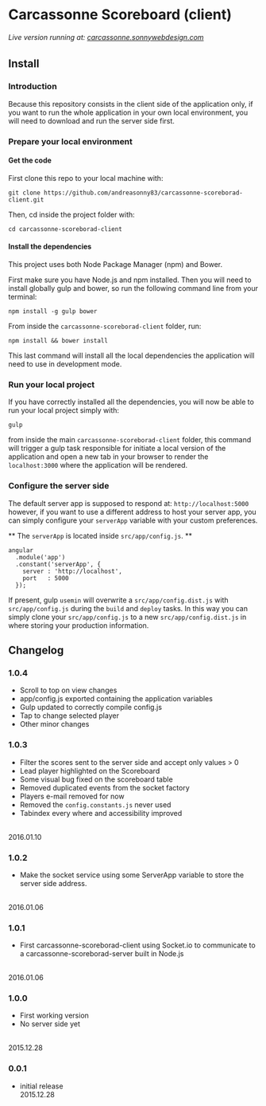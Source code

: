 # Carcassonne Scoreboard (client)

###### Live version running at: [carcassonne.sonnywebdesign.com](http://carcassonne.sonnywebdesign.com)

## Install

### Introduction

Because this repository consists in the client side of the application only, if you want to run the whole application in your own local environment, you will need to download and run the server side first.

### Prepare your local environment
#### Get the code

First clone this repo to your local machine with:

    git clone https://github.com/andreasonny83/carcassonne-scoreborad-client.git

Then, cd inside the project folder with:

    cd carcassonne-scoreborad-client

#### Install the dependencies
This project uses both Node Package Manager (npm) and Bower.

First make sure you have Node.js and npm installed. Then you will need to install globally gulp and bower, so run the following command line from your terminal:

    npm install -g gulp bower

From inside the `carcassonne-scoreborad-client` folder, run:

    npm install && bower install

This last command will install all the local dependencies the application will need to use in development mode.


### Run your local project

If you have correctly installed all the dependencies, you will now be able to run your local project simply with:

    gulp

from inside the main `carcassonne-scoreborad-client` folder,
this command will trigger a gulp task responsible for initiate a local version of the application and open a new tab in your browser to render the `localhost:3000` where the application will be rendered.

### Configure the server side

The default server app is supposed to respond at: `http://localhost:5000` however, if you want to use a different address to host your server app, you can simply configure your `serverApp` variable with your custom preferences.

** The `serverApp` is located inside `src/app/config.js`. **

    angular
      .module('app')
      .constant('serverApp', {
        server : 'http://localhost',
        port   : 5000
      });

If present, gulp `usemin` will overwrite a `src/app/config.dist.js` with `src/app/config.js` during the `build` and `deploy` tasks.
In this way you can simply clone your `src/app/config.js` to a new `src/app/config.dist.js` in where storing your production information.

## Changelog

### 1.0.4
- Scroll to top on view changes
- app/config.js exported containing the application variables
- Gulp updated to correctly compile config.js
- Tap to change selected player
- Other minor changes

### 1.0.3
- Filter the scores sent to the server side and accept only values > 0
- Lead player highlighted on the Scoreboard
- Some visual bug fixed on the scoreboard table
- Removed duplicated events from the socket factory
- Players e-mail removed for now
- Removed the `config.constants.js` never used
- Tabindex every where and accessibility improved
<br>
2016.01.10

### 1.0.2
- Make the socket service using some ServerApp variable to store the server side address.
<br>
2016.01.06

### 1.0.1
- First carcassonne-scoreborad-client using Socket.io to communicate to a carcassonne-scoreborad-server built in Node.js
<br>
2016.01.06

### 1.0.0
- First working version
- No server side yet
<br>
2015.12.28

### 0.0.1
- initial release<br>
2015.12.28
